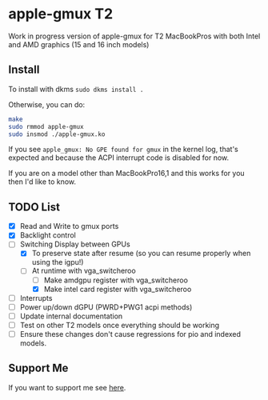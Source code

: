 # apple-gmux T2

Work in progress version of apple-gmux for T2 MacBookPros with both Intel and AMD graphics (15 and 16 inch models)

## Install

To install with dkms `sudo dkms install .`

Otherwise, you can do:

```sh
make
sudo rmmod apple-gmux
sudo insmod ./apple-gmux.ko
```

If you see `apple_gmux: No GPE found for gmux` in the kernel log, that's expected and because the ACPI interrupt code is disabled for now.

If you are on a model other than MacBookPro16,1 and this works for you then I'd like to know.

## TODO List

- [x] Read and Write to gmux ports
- [x] Backlight control
- [ ] Switching Display between GPUs
	- [x] To preserve state after resume (so you can resume properly when using the igpu!)
	- [ ] At runtime with vga_switcheroo
		- [ ] Make amdgpu register with vga_switcheroo
		- [x] Make intel card register with vga_switcheroo
- [ ] Interrupts
- [ ] Power up/down dGPU (PWRD+PWG1 acpi methods)
- [ ] Update internal documentation
- [ ] Test on other T2 models once everything should be working
- [ ] Ensure these changes don't cause regressions for pio and indexed models.

## Support Me

If you want to support me see [here](https://github.com/Redecorating#support-me).

